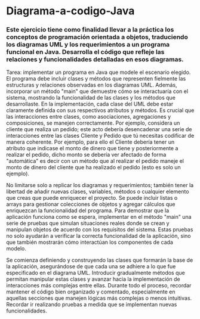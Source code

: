 # Diagrama-a-codigo-Java

### Este ejercicio tiene como finalidad llevar a la práctica los conceptos de programación orientada a objetos, traduciendo los diagramas UML y los requerimientos a un programa funcional en Java. Desarrolla el código que refleje las relaciones y funcionalidades detalladas en esos diagramas.
 
Tarea: implementar un programa en Java que modele el escenario elegido. El programa debe incluir clases y métodos que representen fielmente las estructuras y relaciones observadas en los diagramas UML. Además, incorporar un método "main" que demuestre cómo se interactuaría con el sistema, mostrando la funcionalidad de las clases y los métodos que desarrollaste.
En la implementación, cada clase del UML debe estar claramente definida con sus respectivos atributos y métodos. Es crucial que las interacciones entre clases, como asociaciones, agregaciones y composiciones, se manejen correctamente. Por ejemplo, considera un cliente que realiza un pedido; este acto debería desencadenar una serie de interacciones entre las clases Cliente y Pedido que tú necesitas codificar de manera coherente. Por ejemplo, para ello el Cliente debería tener un atributo que indicase el monto de dinero que tiene y posteriormente a realizar el pedido, dicho monto se debería ver afectado de forma "automática" es decir con un método que al realizar el pedido maneje el monto de dinero del cliente que ha realizado el pedido (esto es solo un ejemplo).

No limitarse solo a replicar los diagramas y requerimientos; también tener la libertad de añadir nuevas clases, variables, métodos o cualquier elemento que creas que puede enriquecer el proyecto. Se puede incluir listas o arrays para gestionar colecciones de objetos y agregar cálculos que enriquezcan la funcionalidad del programa. 
Para demostrar que la aplicación funciona como se espera, implementar en el método "main" una serie de pruebas que simulan situaciones reales donde se crean y manipulan objetos de acuerdo con los requisitos del sistema. Estas pruebas no solo ayudarán a verificar la correcta funcionalidad de la aplicación, sino que también mostrarán cómo interactúan los componentes de cada modelo.
 
Se comienza definiendo y construyendo las clases que formarán la base de la aplicación, asegurándose de que cada una se adhiere a lo que fue especificado en el diagrama UML. Introducir gradualmente métodos que permitan manipular estas clases y avanzar hacia la implementación de interacciones más complejas entre ellas. Durante todo el proceso, recordar mantener el código bien organizado y comentado, especialmente en aquellas secciones que manejen lógicas más complejas o menos intuitivas.
Recordar ir realizando pruebas a medida que se implementan nuevas funcionalidades.
 
